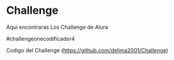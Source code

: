 # Challenge
 
Aqui encontraras Los Challenge de Alura 


#challengeonecodificador4


Codigo del Challenge (https://github.com/delima2001/Challenge)